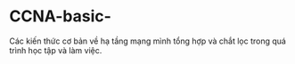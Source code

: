 # CCNA-basic-
Các kiến thức cơ bản về hạ tầng mạng mình tổng hợp và chắt lọc trong quá trình học tập và làm việc.
